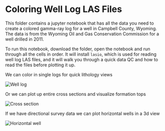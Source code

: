 # Coloring Well Log LAS Files
This folder contains a jupyter notebook that has all the data you need to create a colored gamma-ray log for a well in Campbell County, Wyoming. The data is from the Wyoming Oil and Gas Conservation Commission for a well drilled in 2011. 

To run this notebook, download the folder, open the notebook and run through all the cells in order. It will install `lasio`, which is used for reading well log LAS files, and it will walk you through a quick data QC and how to read the files before plotting it up.

We can color in single logs for quick lithology views

![Well log](https://github.com/jessepisel/5minutesofpython/blob/master/Well%20log%20plots/davis_log.JPG?raw=true "Example well log")

Or we can plot up entire cross sections and visualize formation tops

![Cross section](https://github.com/jessepisel/5minutesofpython/blob/master/Well%20log%20plots/cross_section.JPG?raw=true "Example Cross section")

If we have directional survey data we can plot horizontal wells in a 3d view

![Horizontal well](https://github.com/jessepisel/5minutesofpython/blob/master/Well%20log%20plots/horizontalwell.JPG?raw=true "Horizontal well plot")
